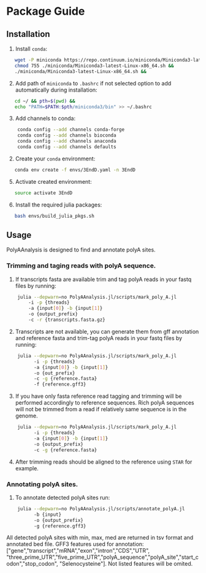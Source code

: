 # Package Guide

## Installation

1. Install `conda`:
```bash
   wget -P miniconda https://repo.continuum.io/miniconda/Miniconda3-latest-Linux-x86_64.sh &&
   chmod 755 ./miniconda/Miniconda3-latest-Linux-x86_64.sh &&
   ./miniconda/Miniconda3-latest-Linux-x86_64.sh &&
```

2. Add path of `miniconda` to `.bashrc` if not selected option to add automatically during installation:
```bash
   cd ~/ && pth=$(pwd) &&
   echo "PATH=$PATH:$pth/miniconda3/bin" >> ~/.bashrc
```

3. Add channels to conda:
```bash
    conda config --add channels conda-forge
    conda config --add channels bioconda
    conda config --add channels anaconda
    conda config --add channels defaults
```
2. Create your `conda` environment:
 ```bash
    conda env create -f envs/3EndD.yaml -n 3EndD
 ```

5. Activate created environment:
```bash
   source activate 3EndD
```

6. Install the required julia packages:
```bash
   bash envs/build_julia_pkgs.sh
```

## Usage

PolyAAnalysis is designed to find and annotate polyA sites.

### Trimming and taging reads with polyA sequence.
1. If transcripts fasta are available trim and tag polyA reads in your fastq files by running:
```bash
    julia --depwarn=no PolyAAnalysis.jl/scripts/mark_poly_A.jl
        -i -p {threads}
        -a {input[0]} -b {input[1]}
        -o {output_prefix}
        -c -r {transcripts.fasta.gz}
```

2. Transcripts are not available, you can generate them from gff annotation
    and reference fasta and trim-tag polyA reads in your fastq files by running:
```bash
    julia --depwarn=no PolyAAnalysis.jl/scripts/mark_poly_A.jl
          -i -p {threads}
          -a {input[0]} -b {input[1]}
          -o {out_prefix}
          -c -g {reference.fasta}
          -f {reference.gff3}
```

3. If you have only fasta reference read tagging and trimming will be performed
    accordingly to reference sequences. Rich polyA sequences will not be trimmed
    from a read if relatively same sequence is in the genome.
```bash
    julia --depwarn=no PolyAAnalysis.jl/scripts/mark_poly_A.jl
          -i -p {threads}
          -a {input[0]} -b {input[1]}
          -o {output_prefix}
          -c -g {reference.fasta}
```

4. After trimming reads should be aligned to the reference using `STAR` for example.

### Annotating polyA sites.
1. To annotate detected polyA sites run:
```bash
    julia --depwarn=no PolyAAnalysis.jl/scripts/annotate_polyA.jl
          -b {input}
          -o {output_prefix}
          -g {reference.gff3}
```
All detected polyA sites with min, max, med are returned in tsv format and annotated bed file.
GFF3 features used for annotation: ["gene","transcript","mRNA","exon","intron","CDS","UTR",
"three_prime_UTR","five_prime_UTR","polyA_sequence","polyA_site","start_codon","stop_codon",
"Selenocysteine"]. Not listed features will be omited. 
